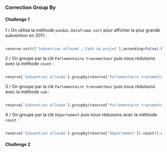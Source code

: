 ### Correction Group By

#### Challenge 1

1 / On utilise la méthode `pandas.Dataframe.sort` pour afficher la plus grande subvention en 2011 :

```python 

reserve.sort(['Subvention allouée','Coût du projet'],ascending=False).head(2)

```

2 / On groupe par la clé `Parlementaire transmetteur` puis nous réduisons avec la méthode `count` :

```python

reserve['Subvention allouée'].groupby(reserve['Parlementaire transmetteur']).count().order(ascending=False)

```
3 / On groupe par la clé `Parlementaire transmetteur` puis nous réduisons avec la méthode `sum` :

```python

reserve['Subvention allouée'].groupby(reserve['Parlementaire transmetteur']).sum().order(ascending=False)

```

4 / On groupe par la clé `Département` puis nous réduisons avec la méthode `count` :

```python

reserve['Subvention allouée'].groupby(reserve['Département']).count().order(ascending=False)

```

#### Challenge 2